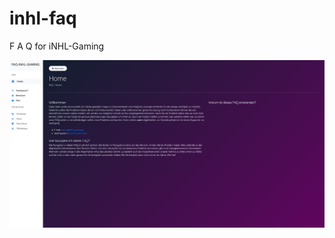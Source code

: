 # inhl-faq
F A Q for iNHL-Gaming

![Progress #1](https://github.com/YukiHaix86/inhl-faq/blob/main/index.png)
